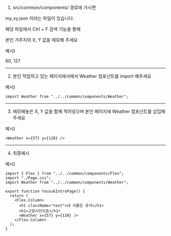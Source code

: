 1. src/common/components/ 경로에 가시면

my_xy.json 이라는 파일이 있습니다.

해당 파일에서 Ctrl + F 검색 기능을 통해

본인 거주지의 X, Y 값을 메모해 주세요

예시)

60, 127

---

2. 본인 작업하고 있는 페이지에서에서 Weather 컴포넌트를 import 해주세요

예시)

```
import Weather from "../../common/components/Weather";
```

---

3. 메모해놓은 X, Y 값을 함께 적어넣으며
   본인 페이지에 Weather 컴포넌트를 삽입해주세요

예시)

```
<Weather x={57} y={128} />
```

---

4. 최종예시

예시)

```
import { Flex } from "../../common/components/Flex";
import "./Page.css";
import Weather from "../../common/components/Weather";

export function YousukIntroPage() {
  return (
    <Flex.Column>
      <h1 className="text">내 이름은 유석</h1>
      <h1>고양시민이죠</h1>
      <Weather x={57} y={128} />
    </Flex.Column>
  );
}
```
